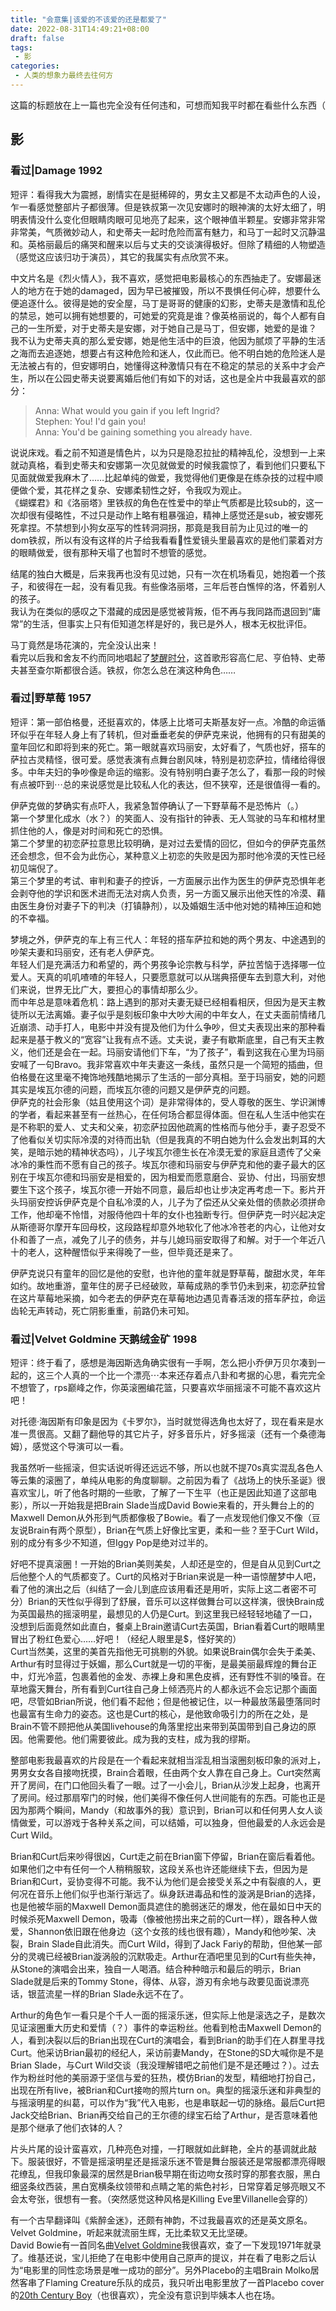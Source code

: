 ```yaml
---
title: "会意集|该爱的不该爱的还是都爱了"
date: 2022-08-31T14:49:21+08:00
draft: false
tags: 
 - 影
categories:
 - 人类的想象力最终去往何方
---
```

这篇的标题放在上一篇也完全没有任何违和，可想而知我平时都在看些什么东西（

## 影
### 看过|Damage 1992
短评：看得我大为震撼，剧情实在是挺稀碎的，男女主又都是不太动声色的人设，乍一看感觉整部片子都很薄。但是铁叔第一次见安娜时的眼神演的太好太细了，明明表情没什么变化但眼睛肉眼可见地亮了起来，这个眼神值半颗星。安娜非常非常非常美，气质微妙动人，和史蒂夫一起时危险而富有魅力，和马丁一起时又沉静温和。英格丽最后的痛哭和醒来以后与丈夫的交谈演得极好。但除了精细的人物塑造（感觉这应该归功于演员），其它的我属实有点欣赏不来。

中文片名是《烈火情人》，我不喜欢，感觉把电影最核心的东西抽走了。安娜最迷人的地方在于她的damaged，因为早已被摧毁，所以不畏惧任何心碎，想要什么便追逐什么。彼得是她的安全屋，马丁是哥哥的健康的幻影，史蒂夫是激情和乱伦的禁忌，她可以拥有她想要的，可她爱的究竟是谁？像英格丽说的，每个人都有自己的一生所爱，对于史蒂夫是安娜，对于她自己是马丁，但安娜，她爱的是谁？  
我不认为史蒂夫真的那么爱安娜，她是他生活中的巨浪，他因为腻烦了平静的生活之海而去追逐她，想要占有这种危险和迷人，仅此而已。他不明白她的危险迷人是无法被占有的，但安娜明白，她懂得这种激情只有在不稳定的禁忌的关系中才会产生，所以在公园史蒂夫说要离婚后他们有如下的对话，这也是全片中我最喜欢的部分：
>Anna: What would you gain if you left Ingrid?  
>Stephen: You! I'd gain you!  
>Anna: You'd be gaining something you already have.  

说说床戏。看之前不知道是情色片，以为只是隐忍拉扯的精神乱伦，没想到一上来就动真格，看到史蒂夫和安娜第一次见就做爱的时候我震惊了，看到他们只要私下见面就做爱我麻木了……比起单纯的做爱，我觉得他们更像是在练杂技的过程中顺便做个爱，其花样之复杂、安娜柔韧性之好，令我叹为观止。  
《蝴蝶君》和《洛丽塔》里铁叔的角色在性爱中的举止气质都是比较sub的，这一次却很有侵略性，不过只是动作上略有粗暴强迫，精神上感觉还是sub，被安娜死死拿捏。不禁想到小狗女巫写的性转洞洞拐，那竟是我目前为止见过的唯一的dom铁叔，所以有没有这样的片子给我看看🥺性爱镜头里最喜欢的是他们蒙着对方的眼睛做爱，很有那种天塌了也暂时不想管的感觉。

结尾的独白大概是，后来我再也没有见过她，只有一次在机场看见，她抱着一个孩子，和彼得在一起，没有看见我。有些像洛丽塔，三年后苍白憔悴的洛，怀着别人的孩子。  
我认为在类似的感叹之下潜藏的成因是感觉被背叛，佢不再与我同路而退回到“庸常”的生活，但事实上只有佢知道怎样是好的，我已是外人，根本无权批评佢。

马丁竟然是场花演的，完全没认出来！  
看完以后我和舍友不约而同地唱起了[梦醒时分](https://open.spotify.com/track/31tZJyXMJaWBYStW7QmE5t?si=cf71d67fc40e437d)，这首歌形容高仁尼、亨伯特、史蒂夫甚至查尔斯都很合适。铁叔，你怎么总在演这种角色……
### 看过|野草莓 1957
短评：第一部伯格曼，还挺喜欢的，体感上比塔可夫斯基友好一点。冷酷的命运循环似乎在年轻人身上有了转机，但对垂垂老矣的伊萨克来说，他拥有的只有甜美的童年回忆和即将到来的死亡。第一眼就喜欢玛丽安，太好看了，气质也好，搭车的萨拉古灵精怪，很可爱。感觉表演有点舞台剧风味，特别是初恋萨拉，情绪给得很多。中年夫妇的争吵像是命运的缩影。没有特别明白妻子怎么了，看那一段的时候有点被吓到⋯总的来说感觉是比较私人化的表达，但不狭窄，还是很值得一看的。

伊萨克做的梦确实有点吓人，我紧急暂停确认了一下野草莓不是恐怖片（。）  
第一个梦里化成水（水？）的笑面人、没有指针的钟表、无人驾驶的马车和棺材里抓住他的人，像是对时间和死亡的恐惧。  
第二个梦里的初恋萨拉意思比较明确，是对过去爱情的回忆，但如今的伊萨克虽然还会想念，但不会为此伤心，某种意义上初恋的失败是因为那时他冷漠的天性已经初见端倪了。  
第三个梦里的考试、审判和妻子的控诉，一方面展示出作为医生的伊萨克恐惧年老会剥夺他的学识和医术进而无法对病人负责，另一方面又展示出他天性的冷漠、藉由医生身份对妻子下的判决（打镇静剂），以及婚姻生活中他对她的精神压迫和她的不幸福。

梦境之外，伊萨克的车上有三代人：年轻的搭车萨拉和她的两个男友、中途遇到的吵架夫妻和玛丽安，还有老人伊萨克。  
年轻人们是充满活力和希望的，两个男孩争论宗教与科学，萨拉苦恼于选择哪一位爱人。天真的叽叽喳喳的年轻人，只要愿意就可以从瑞典搭便车去到意大利，对他们来说，世界无比广大，要担心的事情却那么少。  
而中年总是意味着危机：路上遇到的那对夫妻无疑已经相看相厌，但因为是天主教徒所以无法离婚。妻子似乎是刻板印象中大吵大闹的中年女人，在丈夫面前情绪几近崩溃、动手打人，电影中并没有提及他们为什么争吵，但丈夫表现出来的那种看起来是基于教义的“宽容”让我有点不适。丈夫说，妻子有歇斯底里，自己有天主教义，他们还是会在一起。玛丽安请他们下车，“为了孩子”，看到这我在心里为玛丽安喊了一句Bravo。我非常喜欢中年夫妻这一条线，虽然只是一个简短的插曲，但伯格曼在这里毫不掩饰地残酷地揭示了生活的一部分真相。至于玛丽安，她的问题其实是埃瓦尔德的问题，而埃瓦尔德的问题又是伊萨克的问题。  
伊萨克的社会形象（姑且使用这个词）是非常得体的，受人尊敬的医生、学识渊博的学者，看起来甚至有一丝热心，在任何场合都显得体面。但在私人生活中他实在是不称职的爱人、丈夫和父亲，初恋萨拉因他疏离的性格而与他分手，妻子忍受不了他看似关切实际冷漠的对待而出轨（但是我真的不明白她为什么会发出刺耳的大笑，是暗示她的精神状态吗），儿子埃瓦尔德生长在冷漠无爱的家庭且遗传了父亲冰冷的秉性而不愿有自己的孩子。埃瓦尔德和玛丽安与伊萨克和他的妻子最大的区别在于埃瓦尔德和玛丽安是相爱的，因为相爱而愿意磨合、妥协、付出，玛丽安想要生下这个孩子，埃瓦尔德一开始不同意，最后却也让步决定再考虑一下。影片开头玛丽安控诉伊萨克是个自私冷漠的人，儿子为了偿还从父亲处借的债款必须拼命工作，他却毫不怜惜，对服侍他四十年的女仆也独断专行。但伊萨克一时兴起决定从斯德哥尔摩开车回母校，这段路程却意外地软化了他冰冷苍老的内心，让他对女仆和善了一点，减免了儿子的债务，并与儿媳玛丽安取得了和解。对于一个年近八十的老人，这种醒悟似乎来得晚了一些，但毕竟还是来了。

伊萨克说只有童年的回忆是他的安慰，也许他的童年就是野草莓，酸甜水灵，年年如约。故地重游，童年住的房子已经破败，草莓成熟的季节仍未到来，初恋萨拉曾在这片草莓地采摘，如今老去的伊萨克在草莓地边遇见青春活泼的搭车萨拉，命运齿轮无声转动，死亡阴影重重，前路仍未可知。
### 看过|Velvet Goldmine 天鹅绒金矿 1998
短评：终于看了，感想是海因斯选角确实很有一手啊，怎么把小乔伊万贝尔凑到一起的，这三个人真的一个比一个漂亮⋯本来还存着点八卦和考据的心思，看完完全不想管了，rps巅峰之作，你英滚圈编花篮，只要喜欢华丽摇滚不可能不喜欢这片吧！

对托德·海因斯有印象是因为《卡罗尔》，当时就觉得选角也太好了，现在看来是水准一贯很高。又翻了翻他导的其它片子，好多音乐片，好多摇滚（还有一个桑德海姆），感觉这个导演可以一看。

我虽然听一些摇滚，但实话说听得还远远不够，所以也就不提70s真实混乱各色人等云集的滚圈了，单纯从电影的角度聊聊。之前因为看了《战场上的快乐圣诞》很喜欢宝儿，听了他各时期的一些歌，了解了一下生平（也正是因此知道了这部电影），所以一开始我是把Brain Slade当成David Bowie来看的，开头舞台上的的Maxwell Demon从外形到气质都像极了Bowie。看了一点发现他们像又不像（豆友说Brain有两个原型），Brian在气质上好像比宝更，柔和一些？至于Curt Wild，别的成分有多少不知道，但Iggy Pop是绝对过半的。

好吧不提真滚圈！一开始的Brian美则美矣，人却还是空的，但是自从见到Curt之后他整个人的气质都变了。Curt的风格对于Brian来说是一种一语惊醒梦中人吧，看了他的演出之后（纠结了一会儿到底应该用看还是用听，实际上这二者密不可分）Brian的天性似乎得到了舒展，音乐可以这样做舞台可以这样演，很快Brain成为英国最热的摇滚明星，最想见的人仍是Curt。到这里我已经轻轻地磕了一口，没想到后面竟然如此直白，餐桌上Brain邀请Curt去英国，Brian看着Curt的眼睛里冒出了粉红色爱心……好吧！（经纪人眼里是$，怪好笑的）  
Curt当然美，这里的美首先指他无可挑剔的外貌。如果说Brain偶尔会失于柔美、Arthur有时显得过于妖媚，那么Curt就是一切的平衡，是最美丽最辉煌的舞台正中，灯光冷蓝，包裹着他的金发、赤裸上身和黑色皮裤，还有野性不驯的嗓音。在草地露天舞台，所有看到Curt往自己身上倾洒亮片的人都永远不会忘记那个画面吧，尽管如Brian所说，他们看不起他；但是他被记住，以一种最放荡最堕落同时也最富有生命力的姿态。这也是Curt的核心，是他致命吸引力的所在之处，是Brain不管不顾把他从美国livehouse的角落里挖出来带到英国带到自己身边的原因。他需要他。他们需要彼此。成为我的支柱，成为我的缪斯。

整部电影我最喜欢的片段是在一个看起来就相当淫乱相当滚圈刻板印象的派对上，男男女女各自接吻抚摸，Brain合着眼，任由两个女人靠在自己身上。Curt突然离开了房间，在门口他回头看了一眼。过了一小会儿，Brian从沙发上起身，也离开了房间。经过那扇窄门的时候，他们美得不像任何人世间能有的东西。可能也正是因为那两个瞬间，Mandy（和故事外的我）意识到，Brian可以和任何男人女人谈情做爱，可以游戏于各种关系之间，可以结婚，可以独身，但他最爱的人永远会是Curt Wild。

Brian和Curt后来吵得很凶，Curt走之前在Brian窗下停留，Brian在窗后看着他。如果他们之中有任何一个人稍稍服软，这段关系也许还能继续下去，但因为是Brian和Curt，妥协变得不可能。我不认为他们是会接受关系之中有裂痕的人，更何况在音乐上他们似乎也渐行渐远了。纵身跃进毒品和性的漩涡是Brian的选择，也是他被华丽的Maxwell Demon面具遮住的脆弱迷茫的爆发，他在最如日中天的时候杀死Maxwell Demon，吸毒（像被他捞出来之前的Curt一样），跟各种人做爱，Shannon依旧跟在他身边（这个女孩的线也很有趣），Mandy和他吵架、决裂，Brain Slade自此消失。而Curt Wild，得到了Jack Fariy的帮助，但他某一部分的灵魂已经被Brian漩涡般的沉默吸走。Arthur在酒吧里见到的Curt有些失神，从Stone的演唱会出来，独自一人喝酒。结合种种暗示和最后的明示，Brian Slade就是后来的Tommy Stone，得体、从容，游刃有余地与政要见面说漂亮话，银蓝流星一样的Brian Slade永远不在了。

Arthur的角色乍一看只是个千人一面的摇滚乐迷，但实际上他是滚选之子，是数次见证滚圈重大历史和爱情（？）事件的幸运粉丝。他看到枪击Maxwell Demon的人，看到决裂以后的Brian出现在Curt的演唱会，看到Brian的助手们在人群里寻找Curt。他采访Brian最初的经纪人，采访前妻Mandy，在Stone的SD大喊你是不是Brian Slade，与Curt Wild交谈（我没理解错吧之前他们是不是还睡过？）。过去作为粉丝时他的美丽源于坚信与爱的狂热，模仿Brian的发型，精细地打扮自己，出现在所有live，被Brian和Curt接吻的照片turn on。典型的摇滚乐迷和非典型的与摇滚明星的纠葛，可以作为“我”代入电影，也是串联起一切的脉络。最后Curt把Jack交给Brian、Brian再交给自己的王尔德的绿宝石给了Arthur，是否意味着他是那个继承了他们衣钵的人？

片头片尾的设计蛮喜欢，几种亮色对撞，一打眼就如此鲜艳，全片的基调就此敲下。服装很好，不管是摇滚明星还是摇滚乐迷不管是舞台服装还是常服都漂亮得眼花缭乱，但我印象最深的居然是Brian极早期在街边吻女孩时穿的那套衣服，黑白细竖条纹西装，黑白宽横条纹领带和点睛之笔的紫色衬衫，日常穿着足够亮眼又不会太夸张，很想有一套。（突然感觉这种风格是Killing Eve里Villanelle会穿的）

有一个古早翻译叫《紫醉金迷》，还颇有神韵，不过我最喜欢的还是英文原名。Velvet Goldmine，听起来就流丽生辉，无比柔软又无比坚硬。  
David Bowie有一首同名曲[Velvet Goldmine](https://open.spotify.com/track/6GCNEAIZVH4lKQD30lfQ6f)我很喜欢，查了一下发现1971年就录了。维基还说，宝儿拒绝了在电影中使用自己原声的提议，并在看了电影之后认为“电影里的同性恋场景是唯一成功的部分”。另外Placebo的主唱Brain Molko居然客串了Flaming  Creature乐队的成员，我只听出电影里放了一首Placebo cover的[20th Century Boy](https://open.spotify.com/track/2fEEWFSczDEkevfOr5VeTB)（也很喜欢），完全没有意识到毕姨本人也在场。